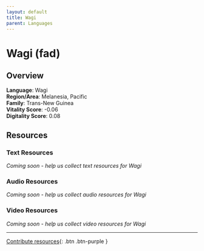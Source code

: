 ```yaml
---
layout: default
title: Wagi
parent: Languages
---
```


# Wagi (fad)

## Overview

**Language**: Wagi  
**Region/Area**: Melanesia, Pacific  
**Family**: Trans-New Guinea  
**Vitality Score**: -0.06  
**Digitality Score**: 0.08  

## Resources

### Text Resources
*Coming soon - help us collect text resources for Wagi*

### Audio Resources
*Coming soon - help us collect audio resources for Wagi*

### Video Resources
*Coming soon - help us collect video resources for Wagi*

---

[Contribute resources](https://fairtrain.github.io/){: .btn .btn-purple }
